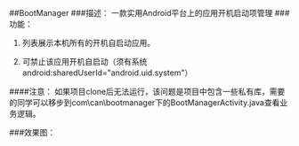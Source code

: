 ##BootManager
###描述：
一款实用Android平台上的应用开机启动项管理
###功能：
1. 列表展示本机所有的开机自启动应用。

2. 可禁止该应用开机自启动（须有系统android:sharedUserId="android.uid.system"）
 
####注意：
如果项目clone后无法运行，该问题是项目中包含一些私有库，需要的同学可以移步到com\can\bootmanager下的BootManagerActivity.java查看业务逻辑。

###效果图：


